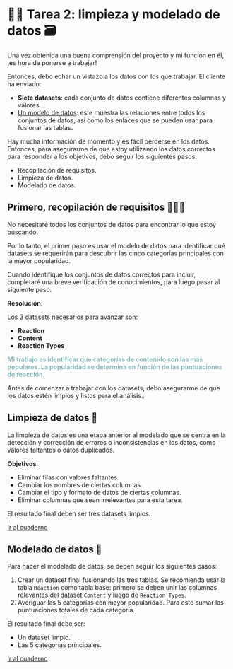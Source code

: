# 🧹🧩 Tarea 2: limpieza y modelado de datos 🗃️

Una vez obtenida una buena comprensión del proyecto y mi función en él, ¡es hora de ponerse a trabajar!

Entonces, debo echar un vistazo a los datos con los que trabajar. El cliente ha enviado:

+ <strong>Siete datasets</strong>: cada conjunto de datos contiene diferentes columnas y valores.
+ <a href='./Data model.pdf'>Un modelo de datos</a>: este muestra las relaciones entre todos los conjuntos de datos, así como los enlaces que se pueden usar para fusionar las tablas.

Hay mucha información de momento y es fácil perderse en los datos. Entonces, para asegurarme de que estoy utilizando los datos correctos para responder a los objetivos, debo seguir los siguientes pasos:

+ Recopilación de requisitos.
+ Limpieza de datos.
+ Modelado de datos.

## Primero, recopilación de requisitos 🕵🏻‍♀️

No necesitaré todos los conjuntos de datos para encontrar lo que estoy buscando.

Por lo tanto, el primer paso es usar el modelo de datos para identificar qué datasets se requerirán para descubrir las cinco categorías principales con la mayor popularidad.

Cuando identifique los conjuntos de datos correctos para incluir, completaré una breve verificación de conocimientos, para luego pasar al siguiente paso.

<strong>Resolución</strong>:

Los 3 datasets necesarios para avanzar son:
+ <strong>Reaction</strong>
+ <strong>Content</strong>
+ <strong>Reaction Types</strong>

<strong><font color="#8AB8BB">Mi trabajo es identificar qué categorías de contenido son las más populares. La popularidad se determina en función de las puntuaciones de reacción.</font></strong>


Antes de comenzar a trabajar con los datasets, debo asegurarme de que los datos estén limpios y listos para el análisis..

## Limpieza de datos 🧹

La limpieza de datos es una etapa anterior al modelado que se centra en la detección y corrección de errores o inconsistencias en los datos, como valores faltantes o datos duplicados.

<strong>Objetivos</strong>:

+ Eliminar filas con valores faltantes.
+ Cambiar los nombres de ciertas columnas.
+ Cambiar el tipo y formato de datos de ciertas columnas.
+ Eliminar columnas que sean irrelevantes para esta tarea.
 
El resultado final deben ser tres datasets limpios. 

<a href='./data-cleaning.ipynb'>Ir al cuaderno</a>

## Modelado de datos 🧩

Para hacer el modelado de datos, se deben seguir los siguientes pasos:
1. Crear un dataset final fusionando las tres tablas.
Se recomienda usar la tabla `Reaction` como tabla base: primero se deben unir las columnas relevantes del dataset `Content` y luego  de `Reaction Types`.
1. Averiguar las 5 categorías con mayor popularidad. Para esto sumar las puntuaciones totales de cada categoría.

El resultado final debe ser:
+ Un dataset limpio.
+ Las 5 categorías principales.
  
<a href='./data-modelling.ipynb'>Ir al cuaderno</a>
